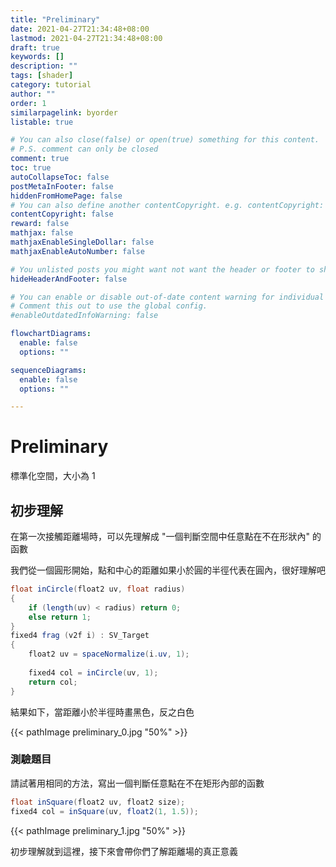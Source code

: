 ```yaml
---
title: "Preliminary"
date: 2021-04-27T21:34:48+08:00
lastmod: 2021-04-27T21:34:48+08:00
draft: true
keywords: []
description: ""
tags: [shader]
category: tutorial
author: ""
order: 1
similarpagelink: byorder
listable: true

# You can also close(false) or open(true) something for this content.
# P.S. comment can only be closed
comment: true
toc: true
autoCollapseToc: false
postMetaInFooter: false
hiddenFromHomePage: false
# You can also define another contentCopyright. e.g. contentCopyright: "This is another copyright."
contentCopyright: false
reward: false
mathjax: false
mathjaxEnableSingleDollar: false
mathjaxEnableAutoNumber: false

# You unlisted posts you might want not want the header or footer to show
hideHeaderAndFooter: false

# You can enable or disable out-of-date content warning for individual post.
# Comment this out to use the global config.
#enableOutdatedInfoWarning: false

flowchartDiagrams:
  enable: false
  options: ""

sequenceDiagrams: 
  enable: false
  options: ""

---
```


# Preliminary

標準化空間，大小為 1

## 初步理解

在第一次接觸距離場時，可以先理解成 "一個判斷空間中任意點在不在形狀內" 的函數

我們從一個圓形開始，點和中心的距離如果小於圓的半徑代表在圓內，很好理解吧

```csharp
float inCircle(float2 uv, float radius)
{
    if (length(uv) < radius) return 0;
    else return 1;
}
fixed4 frag (v2f i) : SV_Target
{
    float2 uv = spaceNormalize(i.uv, 1);
    
    fixed4 col = inCircle(uv, 1);
    return col;
}
```

結果如下，當距離小於半徑時畫黑色，反之白色

{{< pathImage preliminary_0.jpg "50%" >}}

### 測驗題目

請試著用相同的方法，寫出一個判斷任意點在不在矩形內部的函數

```csharp
float inSquare(float2 uv, float2 size);
fixed4 col = inSquare(uv, float2(1, 1.5));
```

{{< pathImage preliminary_1.jpg "50%" >}}

初步理解就到這裡，接下來會帶你們了解距離場的真正意義

